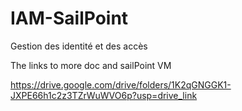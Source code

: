 # IAM-SailPoint
Gestion des identité et des accès



The links to more doc and sailPoint VM

https://drive.google.com/drive/folders/1K2qGNGGK1-JXPE66h1c2z3TZrWuWVO6p?usp=drive_link

